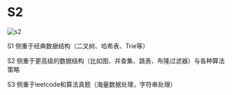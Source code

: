 # S2



![s2](/Users/hong/algorithm-swift/document/s2/S2.assets/s2.png)

S1 侧重于经典数据结构（二叉树、哈希表、Trie等）

S2 侧重于更高级的数据结构（比如图、并查集、跳表、布隆过滤器）与各种算法策略

S3 侧重于leetcode和算法真题（海量数据处理，字符串处理）



